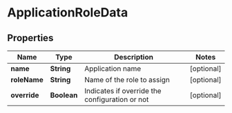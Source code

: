 
# ApplicationRoleData

## Properties
Name | Type | Description | Notes
------------ | ------------- | ------------- | -------------
**name** | **String** | Application name |  [optional]
**roleName** | **String** | Name of the role to assign |  [optional]
**override** | **Boolean** | Indicates if override the configuration or not |  [optional]



